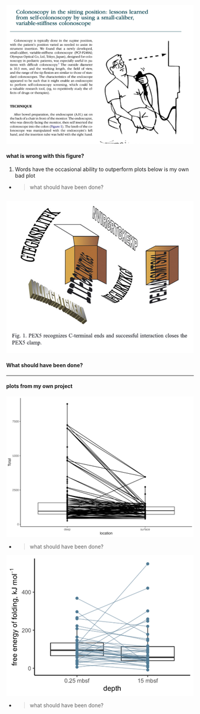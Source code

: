 ![](plots/1234.png)
#### what is wrong with this figure?
1. Words have the occasional ability to outperform plots
below is my own bad plot
- > what should have been done?

![](plots/12345.png)
---
#### What should have been done?


---

#### plots from my own project

![bad version](plots/cc.png)
- > what should have been done?

![good version](plots/good_plot.png)

- > what should have been done?